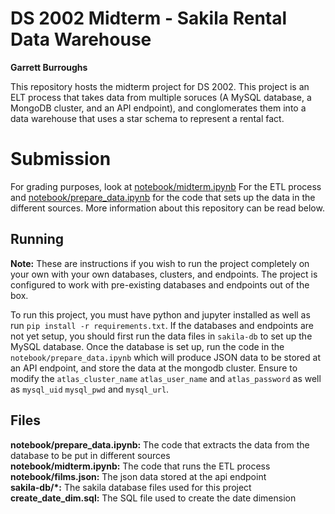 # DS 2002 Midterm - Sakila Rental Data Warehouse
**Garrett Burroughs** 

This repository hosts the midterm project for DS 2002. This project is an ELT process that takes data from multiple soruces (A MySQL database, a MongoDB cluster, and an API endpoint), and conglomerates them into a data warehouse that uses a star schema to represent a rental fact.  

# Submission
For grading purposes, look at [notebook/midterm.ipynb](notebook/midterm.ipynb) For the ETL process and [notebook/prepare_data.ipynb](notebook/prepare_data.ipynb) for the code that sets up the data in the different sources. More information about this repository can be read below.


## Running
**Note:** These are instructions if you wish to run the project completely on your own with your own databases, clusters, and endpoints. The project is configured to work with pre-existing databases and endpoints out of the box.

To run this project, you must have python and jupyter installed as well as run `pip install -r requirements.txt`. If the databases and endpoints are not yet setup, you should first run the data files in `sakila-db` to  set up the MySQL database. Once the database is set up, run the code in the `notebook/prepare_data.ipynb` which will produce JSON data to be stored at an API endpoint, and store the data at the mongodb cluster. Ensure to modify the `atlas_cluster_name` `atlas_user_name` and `atlas_password` as well as `mysql_uid` `mysql_pwd` and `mysql_url`. 

## Files 
**notebook/prepare_data.ipynb:** The code that extracts the data from the database to be put in different sources <br />
**notebook/midterm.ipynb:** The code that runs the ETL process <br />
**notebook/films.json:** The json data stored at the api endpoint <br />
**sakila-db/*:** The sakila database files used for this project  <br />
**create_date_dim.sql:** The SQL file used to create the date dimension

